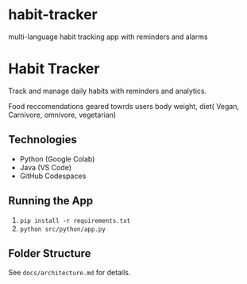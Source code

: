 # habit-tracker
multi-language habit tracking app with reminders and alarms
# Habit Tracker

Track and manage daily habits with reminders and analytics.

Food reccomendations geared towrds users body weight, diet( Vegan, Carnivore, omnivore, vegetarian)

## Technologies

- Python (Google Colab)
- Java (VS Code)
- GitHub Codespaces

## Running the App

1. `pip install -r requirements.txt`
2. `python src/python/app.py`

## Folder Structure

See `docs/architecture.md` for details.